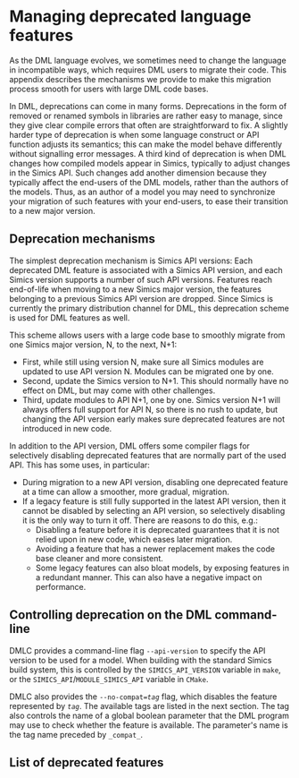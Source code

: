 <!--
  © 2024 Intel Corporation
  SPDX-License-Identifier: MPL-2.0
-->

# Managing deprecated language features

As the DML language evolves, we sometimes need to change the language in
incompatible ways, which requires DML users to migrate their code. This
appendix describes the mechanisms we provide to make this migration process
smooth for users with large DML code bases.

In DML, deprecations can come in many forms. Deprecations in the form of
removed or renamed symbols in libraries are rather easy to manage, since they
give clear compile errors that often are straightforward to fix. A slightly
harder type of deprecation is when some language construct or API function
adjusts its semantics; this can make the model behave differently without
signalling error messages. A third kind of deprecation is when DML changes how
compiled models appear in Simics, typically to adjust changes in the Simics
API. Such changes add another dimension because they typically affect the
end-users of the DML models, rather than the authors of the models. Thus, as an
author of a model you may need to synchronize your migration of such features
with your end-users, to ease their transition to a new major version.

## Deprecation mechanisms

The simplest deprecation mechanism is Simics API versions: Each deprecated DML
feature is associated with a Simics API version, and each Simics version
supports a number of such API versions. Features reach end-of-life when moving
to a new Simics major version, the features belonging to a previous Simics API
version are dropped. Since Simics is currently the primary distribution channel
for DML, this deprecation scheme is used for DML features as well.

This scheme allows users with a large code base to smoothly migrate from one
Simics major version, N, to the next, N+1:
* First, while still using version N, make sure all Simics modules are updated
  to use API version N. Modules can be migrated one by one.
* Second, update the Simics version to N+1. This should normally have no
  effect on DML, but may come with other challenges.
* Third, update modules to API N+1, one by one. Simics version N+1 will always
  offers full support for API N, so there is no rush to update, but changing
  the API version early makes sure deprecated features are not introduced in
  new code.

In addition to the API version, DML offers some compiler flags for selectively
disabling deprecated features that are normally part of the used API. This has
some uses, in particular:
* During migration to a new API version, disabling one deprecated feature at a
  time can allow a smoother, more gradual, migration.
* If a legacy feature is still fully supported in the latest API version, then
  it cannot be disabled by selecting an API version, so selectively disabling
  it is the only way to turn it off. There are reasons to do this, e.g.:
  * Disabling a feature before it is deprecated guarantees that it is not
    relied upon in new code, which eases later migration.
  * Avoiding a feature that has a newer replacement makes the code base
    cleaner and more consistent.
  * Some legacy features can also bloat models, by exposing features in a
    redundant manner. This can also have a negative impact on performance.

## Controlling deprecation on the DML command-line
DMLC provides a command-line flag `--api-version` to specify the API version to
be used for a model. When building with the standard Simics build system, this
is controlled by the `SIMICS_API_VERSION` variable in `make`, or the
`SIMICS_API`/`MODULE_SIMICS_API` variable in `CMake`.

DMLC also provides the <code>--no-compat=_tag_</code> flag, which disables the
feature represented by _`tag`_. The available tags are listed in the next
section. The tag also controls the name of a global boolean parameter that the
DML program may use to check whether the feature is available. The parameter's
name is the tag name preceded by `_compat_`.

## List of deprecated features
